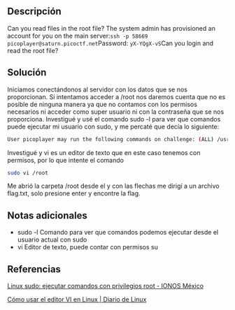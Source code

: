 
## Descripción

Can you read files in the root file?
The system admin has provisioned an account for you on the main server:`ssh -p 58669 picoplayer@saturn.picoctf.net`Password: `yX-YQgX-vS`Can you login and read the root file?

## Solución

Iniciamos conectándonos al servidor con los datos que se nos proporcionan.
Si intentamos acceder a /root nos daremos cuenta que no es posible de ninguna manera ya que no contamos con los permisos necesarios ni acceder como super usuario ni con la contraseña que se nos proporciona.
Investigué y usé el comando sudo -l para ver que comandos puede ejecutar mi usuario con sudo,  y me percaté que decía lo siguiente:
```bash
User picoplayer may run the following commands on challenge: (ALL) /usr/bin/vi
```

Investigué y vi es un editor de texto que en este caso tenemos con permisos, por lo que intente el comando
``` bash
sudo vi /root
```

Me abrió la carpeta /root desde el y con las flechas me dirigí a un archivo flag.txt, solo presione enter y encontre la flag.


## Notas adicionales

- sudo -l Comando para ver que comandos podemos ejecutar desde el usuario actual con sudo
- vi Editor de texto, puede contar con permisos su

## Referencias

[Linux sudo: ejecutar comandos con privilegios root - IONOS México](https://www.ionos.mx/digitalguide/servidores/configuracion/linux-sudo/)

[Cómo usar el editor VI en Linux | Diario de Linux](https://www.linuxjournal.com/content/how-use-vi-editor-linux)